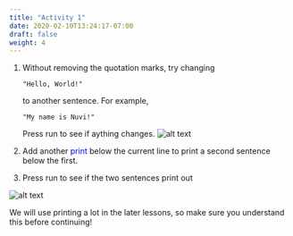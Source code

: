 ```yaml
---
title: "Activity 1"
date: 2020-02-10T13:24:17-07:00
draft: false
weight: 4
---
```


1. Without removing the quotation marks, try changing 
    ```
    "Hello, World!"
    ```
    to another sentence. For example, 

    ```
    "My name is Nuvi!"
    ```

    Press run to see if aything changes. 
    ![alt text](../media/run.png "the run button")

2. Add another <font color="blue">print</font> below the current line to print a second sentence below the first. 

3. Press run to see if the two sentences print out

![alt text](../media/run.png "the run button")

We will use printing a lot in the later lessons, so make sure you understand this before continuing! 
